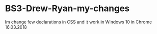 # BS3-Drew-Ryan-my-changes
Im change few declarations in CSS and it work in Windows 10 in Chrome 16.03.2018
